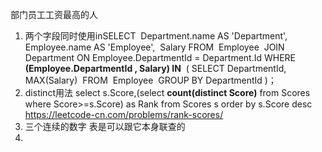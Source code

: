 部门员工工资最高的人

1. 两个字段同时使用inSELECT
   ​    Department.name AS 'Department',
   ​    Employee.name AS 'Employee',
   ​    Salary
   FROM
   ​    Employee
   ​        JOIN
   ​    Department ON Employee.DepartmentId = Department.Id
   WHERE
   ​    **(Employee.DepartmentId , Salary) IN**
   ​    (   SELECT
   ​            DepartmentId, MAX(Salary)
   ​        FROM
   ​            Employee
   ​        GROUP BY DepartmentId
   ​	)；	
2. distinct用法
   select s.Score,(select **count(distinct Score)** from Scores where Score>=s.Score) as Rank from Scores s order by s.Score desc
   <https://leetcode-cn.com/problems/rank-scores/>
3. 三个连续的数字
   表是可以跟它本身联查的
4. 



